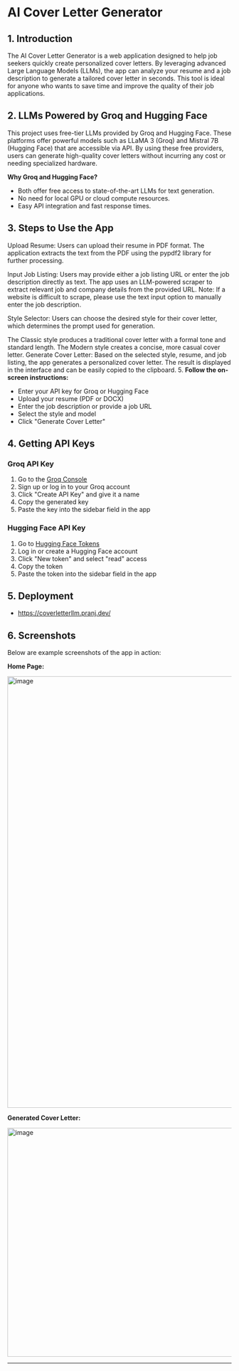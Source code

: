 
# AI Cover Letter Generator

## 1. Introduction

The AI Cover Letter Generator is a web application designed to help job seekers quickly create personalized cover letters. By leveraging advanced Large Language Models (LLMs), the app can analyze your resume and a job description to generate a tailored cover letter in seconds. This tool is ideal for anyone who wants to save time and improve the quality of their job applications.

## 2. LLMs Powered by Groq and Hugging Face

This project uses free-tier LLMs provided by Groq and Hugging Face. These platforms offer powerful models such as LLaMA 3 (Groq) and Mistral 7B (Hugging Face) that are accessible via API. By using these free providers, users can generate high-quality cover letters without incurring any cost or needing specialized hardware.

**Why Groq and Hugging Face?**

- Both offer free access to state-of-the-art LLMs for text generation.
- No need for local GPU or cloud compute resources.
- Easy API integration and fast response times.

## 3. Steps to Use the App

Upload Resume:
Users can upload their resume in PDF format. The application extracts the text from the PDF using the pypdf2 library for further processing.

Input Job Listing:
Users may provide either a job listing URL or enter the job description directly as text. The app uses an LLM-powered scraper to extract relevant job and company details from the provided URL.
Note: If a website is difficult to scrape, please use the text input option to manually enter the job description.

Style Selector:
Users can choose the desired style for their cover letter, which determines the prompt used for generation.

The Classic style produces a traditional cover letter with a formal tone and standard length.
The Modern style creates a concise, more casual cover letter.
Generate Cover Letter:
Based on the selected style, resume, and job listing, the app generates a personalized cover letter. The result is displayed in the interface and can be easily copied to the clipboard.
5. **Follow the on-screen instructions:**
   - Enter your API key for Groq or Hugging Face
   - Upload your resume (PDF or DOCX)
   - Enter the job description or provide a job URL
   - Select the style and model
   - Click "Generate Cover Letter"

## 4. Getting API Keys

### Groq API Key

1. Go to the [Groq Console](https://console.groq.com/keys)
2. Sign up or log in to your Groq account
3. Click "Create API Key" and give it a name
4. Copy the generated key
5. Paste the key into the sidebar field in the app

### Hugging Face API Key

1. Go to [Hugging Face Tokens](https://huggingface.co/settings/tokens)
2. Log in or create a Hugging Face account
3. Click "New token" and select "read" access
4. Copy the token
5. Paste the token into the sidebar field in the app

## 5. Deployment


- https://coverletterllm.pranj.dev/



## 6. Screenshots

Below are example screenshots of the app in action:

**Home Page:**

<img width="1911" height="971" alt="image" src="https://github.com/user-attachments/assets/1e59c18c-cb61-44ba-8c82-9cc5687d0c9a" />


**Generated Cover Letter:**

<img width="1018" height="515" alt="image" src="https://github.com/user-attachments/assets/3a6a05ad-24a5-4c24-a965-0226abaacd99" />



---


